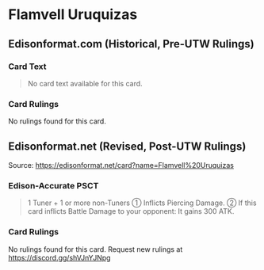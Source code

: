 # Flamvell Uruquizas

## Edisonformat.com (Historical, Pre-UTW Rulings)

### Card Text

> No card text available for this card.

### Card Rulings

No rulings found for this card.

## Edisonformat.net (Revised, Post-UTW Rulings)

Source: https://edisonformat.net/card?name=Flamvell%20Uruquizas

### Edison-Accurate PSCT

> 1 Tuner + 1 or more non-Tuners
> ① Inflicts Piercing Damage.
> ② If this card inflicts Battle Damage to your opponent: It gains 300 ATK.

### Card Rulings

No rulings found for this card. Request new rulings at https://discord.gg/shVJnYJNpg
            